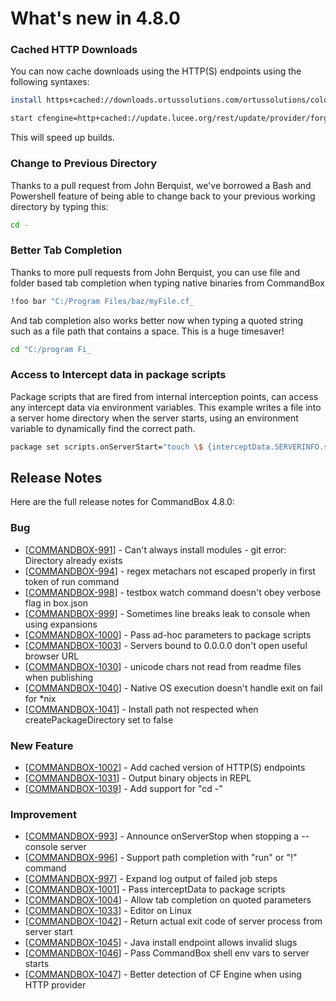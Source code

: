 # What's new in 4.8.0

### &#x20;Cached HTTP Downloads

You can now cache downloads using the HTTP(S) endpoints using the following syntaxes:

```bash
install https+cached://downloads.ortussolutions.com/ortussolutions/coldbox-modules/cbi18n/1.4.0/cbi18n-1.4.0.zip

start cfengine=http+cached://update.lucee.org/rest/update/provider/forgebox/5.3.3.60-RC
```

This will speed up builds.

### Change to Previous Directory

Thanks to a pull request from John Berquist, we've borrowed a Bash and Powershell feature of being able to change back to your previous working directory by typing this:

```bash
cd -
```

### Better Tab Completion

Thanks to more pull requests from John Berquist, you can use file and folder based tab completion when typing native binaries from CommandBox&#x20;

```bash
!foo bar "C:/Program Files/baz/myFile.cf_
```

And tab completion also works better now when typing a quoted string such as a file path that contains a space.  This is a huge timesaver!

```bash
cd "C:/program Fi_
```

### Access to Intercept data in package scripts

Package scripts that are fired from internal interception points, can access any intercept data via environment variables.  This example writes a file into a server home directory when the server starts, using an environment variable to dynamically find the correct path.

```bash
package set scripts.onServerStart="touch \$ {interceptData.SERVERINFO.serverHomeDirectory}/hi.txt"
```

## Release Notes

Here are the full release notes for CommandBox 4.8.0:

### Bug

* \[[COMMANDBOX-991](https://ortussolutions.atlassian.net/browse/COMMANDBOX-991)] - Can't always install modules - git error: Directory already exists
* \[[COMMANDBOX-994](https://ortussolutions.atlassian.net/browse/COMMANDBOX-994)] - regex metachars not escaped properly in first token of run command
* \[[COMMANDBOX-998](https://ortussolutions.atlassian.net/browse/COMMANDBOX-998)] - testbox watch command doesn't obey verbose flag in box.json
* \[[COMMANDBOX-999](https://ortussolutions.atlassian.net/browse/COMMANDBOX-999)] - Sometimes line breaks leak to console when using expansions
* \[[COMMANDBOX-1000](https://ortussolutions.atlassian.net/browse/COMMANDBOX-1000)] - Pass ad-hoc parameters to package scripts
* \[[COMMANDBOX-1003](https://ortussolutions.atlassian.net/browse/COMMANDBOX-1003)] - Servers bound to 0.0.0.0 don't open useful browser URL
* \[[COMMANDBOX-1030](https://ortussolutions.atlassian.net/browse/COMMANDBOX-1030)] - unicode chars not read from readme files when publishing
* \[[COMMANDBOX-1040](https://ortussolutions.atlassian.net/browse/COMMANDBOX-1040)] - Native OS execution doesn't handle exit on fail for \*nix
* \[[COMMANDBOX-1041](https://ortussolutions.atlassian.net/browse/COMMANDBOX-1041)] - Install path not respected when createPackageDirectory set to false

### New Feature

* \[[COMMANDBOX-1002](https://ortussolutions.atlassian.net/browse/COMMANDBOX-1002)] - Add cached version of HTTP(S) endpoints
* \[[COMMANDBOX-1031](https://ortussolutions.atlassian.net/browse/COMMANDBOX-1031)] - Output binary objects in REPL
* \[[COMMANDBOX-1039](https://ortussolutions.atlassian.net/browse/COMMANDBOX-1039)] - Add support for "cd -"

### Improvement

* \[[COMMANDBOX-993](https://ortussolutions.atlassian.net/browse/COMMANDBOX-993)] - Announce onServerStop when stopping a --console server
* \[[COMMANDBOX-996](https://ortussolutions.atlassian.net/browse/COMMANDBOX-996)] - Support path completion with "run" or "!" command
* \[[COMMANDBOX-997](https://ortussolutions.atlassian.net/browse/COMMANDBOX-997)] - Expand log output of failed job steps
* \[[COMMANDBOX-1001](https://ortussolutions.atlassian.net/browse/COMMANDBOX-1001)] - Pass interceptData to package scripts
* \[[COMMANDBOX-1004](https://ortussolutions.atlassian.net/browse/COMMANDBOX-1004)] - Allow tab completion on quoted parameters
* \[[COMMANDBOX-1033](https://ortussolutions.atlassian.net/browse/COMMANDBOX-1033)] - Editor on Linux
* \[[COMMANDBOX-1042](https://ortussolutions.atlassian.net/browse/COMMANDBOX-1042)] - Return actual exit code of server process from server start
* \[[COMMANDBOX-1045](https://ortussolutions.atlassian.net/browse/COMMANDBOX-1045)] - Java install endpoint allows invalid slugs
* \[[COMMANDBOX-1046](https://ortussolutions.atlassian.net/browse/COMMANDBOX-1046)] - Pass CommandBox shell env vars to server starts
* \[[COMMANDBOX-1047](https://ortussolutions.atlassian.net/browse/COMMANDBOX-1047)] - Better detection of CF Engine when using HTTP provider
